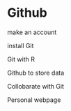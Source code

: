 # Github



make an account

install Git

Git with R

Github to store data

Collobarate with Git

Personal webpage




